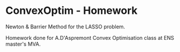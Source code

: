# ConvexOptim - Homework
Newton &amp; Barrier Method for the LASSO problem.

Homework done for A.D'Aspremont Convex Optimisation class at ENS master's MVA.
